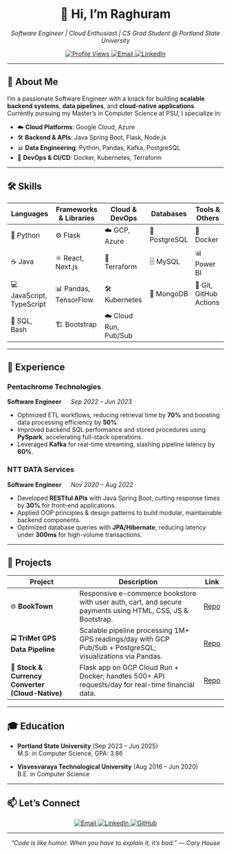 <h1 align="center">👋 Hi, I’m Raghuram</h1>
<p align="center"><em>Software Engineer | Cloud Enthusiast | CS Grad Student @ Portland State University</em></p>

<p align="center">
  <a href="https://github.com/Raghuramgit7">
    <img alt="Profile Views" src="https://komarev.com/ghpvc/?username=Raghuramgit7&style=flat-square&color=blue" />
  </a>
  <a href="mailto:raghuram0311@gmail.com">
    <img alt="Email" src="https://img.shields.io/badge/📧-raghuram0311@gmail.com-blue?style=flat-square&logo=gmail" />
  </a>
  <a href="https://www.linkedin.com/in/raghuramgn/">
    <img alt="LinkedIn" src="https://img.shields.io/badge/🔗-LinkedIn-blue?style=flat-square&logo=linkedin" />
  </a>
</p>

---

## 🚀 About Me
I’m a passionate Software Engineer with a knack for building **scalable backend systems**, **data pipelines**, and **cloud-native applications**. Currently pursuing my Master’s in Computer Science at PSU, I specialize in:
- ☁️ **Cloud Platforms**: Google Cloud, Azure  
- 🛠️ **Backend & APIs**: Java Spring Boot, Flask, Node.js  
- 📊 **Data Engineering**: Python, Pandas, Kafka, PostgreSQL  
- 🐳 **DevOps & CI/CD**: Docker, Kubernetes, Terraform  

---

## 🛠️ Skills

| Languages              | Frameworks & Libraries      | Cloud & DevOps         | Databases            | Tools & Others          |
|------------------------|-----------------------------|------------------------|----------------------|-------------------------|
| 🐍 Python              | ⚙️ Flask                    | ☁️ GCP, Azure          | 🐘 PostgreSQL         | 🐙 Docker               |
| ☕ Java                 | ⚛️ React, Next.js           | 🧰 Terraform           | 🗄️ MySQL             | 📊 Power BI             |
| 💻 JavaScript, TypeScript | 📊 Pandas, TensorFlow    | 🛠️ Kubernetes          | 📝 MongoDB            | 🔧 Git, GitHub Actions  |
| 💾 SQL, Bash            | 🏗️ Bootstrap               | ☁️ Cloud Run, Pub/Sub  |                      |                         |

---

## 💼 Experience

### Pentachrome Technologies  
**Software Engineer**   *Sep 2022 – Jun 2023*  
- Optimized ETL workflows, reducing retrieval time by **70%** and boosting data processing efficiency by **50%**.  
- Improved backend SQL performance and stored procedures using **PySpark**, accelerating full-stack operations.  
- Leveraged **Kafka** for real-time streaming, slashing pipeline latency by **60%**.

### NTT DATA Services  
**Software Engineer**   *Nov 2020 – Aug 2022*  
- Developed **RESTful APIs** with Java Spring Boot, cutting response times by **30%** for front-end applications.  
- Applied OOP principles & design patterns to build modular, maintainable backend components.  
- Optimized database queries with **JPA/Hibernate**, reducing latency under **300ms** for high-volume transactions.

---

## 📂 Projects

| Project                                            | Description                                                                                                    | Link                                       |
|----------------------------------------------------|---------------------------------------------------------------------------------------------------------------|--------------------------------------------|
| 🌐 **BookTown**                                    | Responsive e-commerce bookstore with user auth, cart, and secure payments using HTML, CSS, JS & Bootstrap.    | [Repo](https://github.com/Raghuramgit7)    |
| 🚍 **TriMet GPS Data Pipeline**                    | Scalable pipeline processing 1M+ GPS readings/day with GCP Pub/Sub + PostgreSQL; visualizations via Pandas.  | [Repo](https://github.com/Raghuramgit7)    |
| 💱 **Stock & Currency Converter (Cloud-Native)**   | Flask app on GCP Cloud Run + Docker; handles 500+ API requests/day for real-time financial data.               | [Repo](https://github.com/Raghuramgit7)    |

---

## 🎓 Education

- **Portland State University** (Sep 2023 – Jun 2025)  
  M.S. in Computer Science, GPA: 3.86  

- **Visvesvaraya Technological University** (Aug 2016 – Jun 2020)  
  B.E. in Computer Science  

---

## 📫 Let’s Connect

<p align="center">
  <a href="mailto:raghuram0311@gmail.com">
    <img alt="Email" src="https://img.shields.io/badge/📧-raghuram0311@gmail.com-blue?style=for-the-badge&logo=gmail" />
  </a>
  <a href="https://www.linkedin.com/in/raghuramgn/">
    <img alt="LinkedIn" src="https://img.shields.io/badge/🔗-LinkedIn-blue?style=for-the-badge&logo=linkedin" />
  </a>
  <a href="https://github.com/Raghuramgit7">
    <img alt="GitHub" src="https://img.shields.io/badge/🐙-GitHub-black?style=for-the-badge&logo=github" />
  </a>
</p>

---

<p align="center">
  <em>“Code is like humor. When you have to explain it, it’s bad.” — Cory House</em>
</p>
